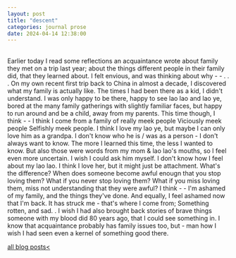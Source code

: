 ```yaml
---
layout: post
title: "descent"
categories: journal prose
date: 2024-04-14 12:38:00
---
```

<br>
Earlier today I read some reflections an acquaintance wrote about family they met on a trip last year;  
about the things different people in their family did, that they learned about.  
I felt envious, and was thinking about why - -  
. . .  
On my own recent first trip back to China in almost a decade, I discovered what my family is actually like.  
The times I had been there as a kid, I didn't understand. I was only happy to be there, happy to see lao lao and lao ye, bored at the many family gatherings with slightly familiar faces, but happy to run around and be a child, away from my parents.  
This time though, I think - -  
I think  
I come from a family of really meek people  
Viciously meek people  
Selfishly meek people.  
I think  
I love my lao ye, but maybe I can only love him as a grandpa.  
I don't know who he is / was as a person - I don't always want to know.  
The more I learned this time, the less I wanted to know. But also those were words from my mom & lao lao's mouths, so I feel even more uncertain. I wish I could ask him myself.  
I don't know how I feel about my lao lao. I think I love her, but it might just be attachment. What's the difference? When does someone become awful enougn that you stop loving them? What if you never stop loving them? What if you miss loving them, miss not understanding that they were awful?  
I think - -  
I'm ashamed of my family, and the things they've done.  
And equally, I feel ashamed now that I'm back.  
It has struck me - that's where I come from;  
Something rotten, and sad.  
.  
I wish I had also brought back stories of brave things someone with my blood did 80 years ago, that I could see something in.  
I know that acquaintance probably has family issues too, but - man how I wish I had seen even a kernel of something good there.  

<a href="/blog-posts">all blog posts< </a>  

